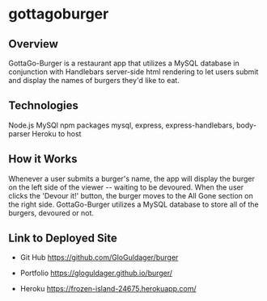 # gottagoburger

## Overview

GottaGo-Burger is a restaurant app that utilizes a MySQL database in conjunction with Handlebars server-side html rendering to let users submit and display the names of burgers they'd like to eat. 
 

## Technologies
Node.js
MySQl
npm packages mysql, express, express-handlebars, body-parser
Heroku to host

## How it Works

Whenever a user submits a burger's name, the app will display the burger on the left side of the viewer -- waiting to be devoured. When the user clicks the 'Devour it!' button, the burger moves to the All Gone section on the right side. GottaGo-Burger utilizes a MySQL database to store all of the burgers, devoured or not.

## Link to Deployed Site

* Git Hub
https://github.com/GloGuldager/burger

* Portfolio
https://gloguldager.github.io/burger/

* Heroku
https://frozen-island-24675.herokuapp.com/


